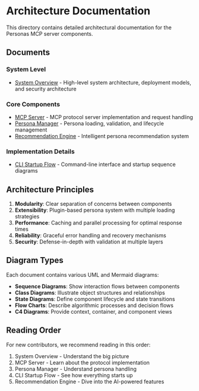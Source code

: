 # Architecture Documentation

This directory contains detailed architectural documentation for the Personas MCP server components.

## Documents

### System Level
- [System Overview](./system-overview.md) - High-level system architecture, deployment models, and security architecture

### Core Components
- [MCP Server](./mcp-server.md) - MCP protocol server implementation and request handling
- [Persona Manager](./persona-manager.md) - Persona loading, validation, and lifecycle management
- [Recommendation Engine](./recommendation-engine.md) - Intelligent persona recommendation system

### Implementation Details
- [CLI Startup Flow](./cli-startup-flow.md) - Command-line interface and startup sequence diagrams

## Architecture Principles

1. **Modularity**: Clear separation of concerns between components
2. **Extensibility**: Plugin-based persona system with multiple loading strategies
3. **Performance**: Caching and parallel processing for optimal response times
4. **Reliability**: Graceful error handling and recovery mechanisms
5. **Security**: Defense-in-depth with validation at multiple layers

## Diagram Types

Each document contains various UML and Mermaid diagrams:
- **Sequence Diagrams**: Show interaction flows between components
- **Class Diagrams**: Illustrate object structures and relationships
- **State Diagrams**: Define component lifecycle and state transitions
- **Flow Charts**: Describe algorithmic processes and decision flows
- **C4 Diagrams**: Provide context, container, and component views

## Reading Order

For new contributors, we recommend reading in this order:
1. System Overview - Understand the big picture
2. MCP Server - Learn about the protocol implementation
3. Persona Manager - Understand persona handling
4. CLI Startup Flow - See how everything starts up
5. Recommendation Engine - Dive into the AI-powered features